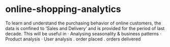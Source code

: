 # online-shopping-analytics
To learn and understand the purchasing behavior of online customers, the data is confined to ‘Sales and Delivery’ and is provided for the period of last decade. This will be useful in · Analysing seasonality &amp; business patterns · Product analysis · User analysis . order placed . orders delivered

